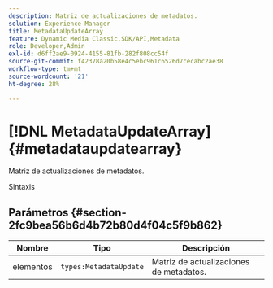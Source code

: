 ```yaml
---
description: Matriz de actualizaciones de metadatos.
solution: Experience Manager
title: MetadataUpdateArray
feature: Dynamic Media Classic,SDK/API,Metadata
role: Developer,Admin
exl-id: d6ff2ae9-0924-4155-81fb-282f808cc54f
source-git-commit: f42378a20b58e4c5ebc961c6526d7cecabc2ae38
workflow-type: tm+mt
source-wordcount: '21'
ht-degree: 28%

---
```


# [!DNL MetadataUpdateArray]{#metadataupdatearray}

Matriz de actualizaciones de metadatos.

Sintaxis

## Parámetros {#section-2fc9bea56b6d4b72b80d4f04c5f9b862}

| Nombre | Tipo | Descripción |
|---|---|---|
| elementos | `types:MetadataUpdate` | Matriz de actualizaciones de metadatos. |
